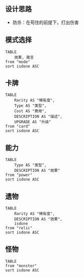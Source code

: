 ## 设计思路

- 防杀：在苟住的前提下，打出伤害

## 模式选择

```dataview
TABLE
	效果, 箴言
from "mode"
sort isdone ASC
```

## 卡牌

```dataview
TABLE 
	Rarity AS "稀有度",
	Type AS "类型",
	Cost AS "费用",
	DESCRIPTION AS "描述",
	UPGRADE AS "升级"
from "card"
sort isdone ASC
```


## 能力

```dataview
TABLE 
	Type AS "类型",
	DESCRIPTION AS "效果"
from "power"
sort isdone ASC
```


## 遗物

```dataview
TABLE 
	Rarity AS "稀有度",
	DESCRIPTION AS "效果",
	isdone
from "relic"
sort isdone ASC
```


## 怪物

```dataview
TABLE 
from "monster"
sort isdone ASC
```


